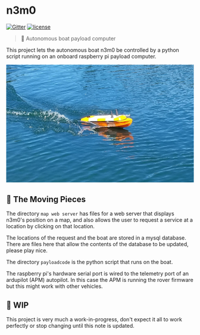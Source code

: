 ﻿# n3m0

[![Gitter](https://img.shields.io/gitter/room/DAVFoundation/DAV-Contributors.svg?style=flat-square)](https://gitter.im/DAVFoundation/DAV-Contributors)
[![license](https://img.shields.io/github/license/DAVFoundation/n3m0.svg?style=flat-square)](https://github.com/DAVFoundation/n3m0/blob/master/LICENSE)
> 🚤 Autonomous boat payload computer

This project lets the autonomous boat n3m0 be controlled by a python script running on an onboard raspberry pi payload computer.

![boat pic](https://github.com/DAVFoundation/n3m0/blob/master/20170615_155019-crop.jpg)

## 🔧 The Moving Pieces

The directory `map web server` has files for a web server that displays n3m0's position on a map,
and also allows the user to request a service at a location by clicking on that location.

The locations of the request and the boat are stored in a mysql database. There are files here that allow the contents of the database to be updated, please play nice.

The directory `payloadcode` is the python script that runs on the boat.  

The raspberry pi's hardware serial port is wired to the telemetry port of an ardupilot (APM) autopilot.
In this case the APM is running the rover firmware but this might work with other vehicles.

## 🚧 WIP

This project is very much a work-in-progress, don't expect it all to work perfectly or stop changing until this note is updated.
